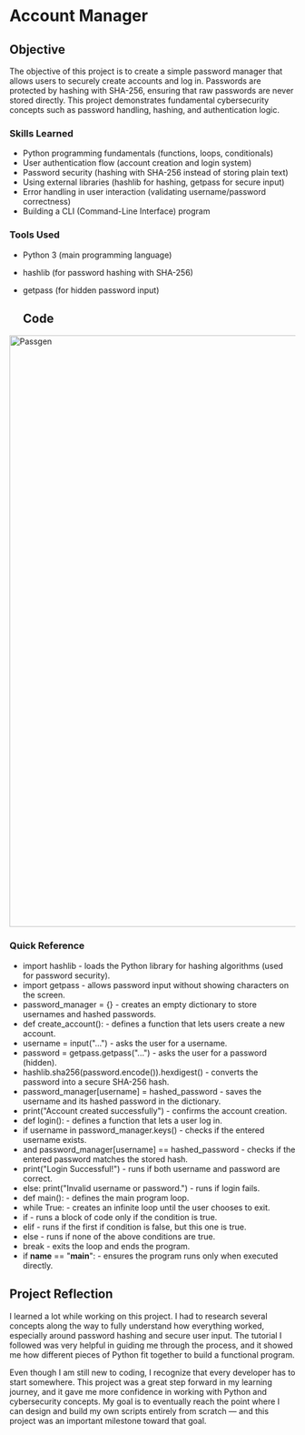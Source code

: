# Account Manager

## Objective

The objective of this project is to create a simple password manager that allows users to securely create accounts and log in. Passwords are protected by hashing with SHA-256, ensuring that raw passwords are never stored directly. This project demonstrates fundamental cybersecurity concepts such as password handling, hashing, and authentication logic.

### Skills Learned

- Python programming fundamentals (functions, loops, conditionals)
- User authentication flow (account creation and login system)
- Password security (hashing with SHA-256 instead of storing plain text)
- Using external libraries (hashlib for hashing, getpass for secure input)
- Error handling in user interaction (validating username/password correctness)
- Building a CLI (Command-Line Interface) program

### Tools Used

- Python 3 (main programming language)
- hashlib (for password hashing with SHA-256)
- getpass (for hidden password input)

  ## Code 
<img width="1920" height="1040" alt="Passgen" src="https://github.com/user-attachments/assets/d59a6c17-4026-463a-a037-88096a027dbc" />

### Quick Reference

- import hashlib - loads the Python library for hashing algorithms (used for password security).
- import getpass - allows password input without showing characters on the screen.
- password_manager = {} - creates an empty dictionary to store usernames and hashed passwords.
- def create_account(): - defines a function that lets users create a new account.
- username = input("...") - asks the user for a username.
- password = getpass.getpass("...") - asks the user for a password (hidden).
- hashlib.sha256(password.encode()).hexdigest() - converts the password into a secure SHA-256 hash.
- password_manager[username] = hashed_password - saves the username and its hashed password in the dictionary.
- print("Account created successfully") - confirms the account creation.
- def login(): - defines a function that lets a user log in.
- if username in password_manager.keys() - checks if the entered username exists.
- and password_manager[username] == hashed_password - checks if the entered password matches the stored hash.
- print("Login Successful!") - runs if both username and password are correct.
- else: print("Invalid username or password.") - runs if login fails.
- def main(): - defines the main program loop.
- while True: - creates an infinite loop until the user chooses to exit.
- if - runs a block of code only if the condition is true.
- elif - runs if the first if condition is false, but this one is true.
- else - runs if none of the above conditions are true.
- break - exits the loop and ends the program.
- if __name__ == "__main__": - ensures the program runs only when executed directly.

## Project Reflection

I learned a lot while working on this project. I had to research several concepts along the way to fully understand how everything worked, especially around password hashing and secure user input. The tutorial I followed was very helpful in guiding me through the process, and it showed me how different pieces of Python fit together to build a functional program.

Even though I am still new to coding, I recognize that every developer has to start somewhere. This project was a great step forward in my learning journey, and it gave me more confidence in working with Python and cybersecurity concepts. My goal is to eventually reach the point where I can design and build my own scripts entirely from scratch — and this project was an important milestone toward that goal.

